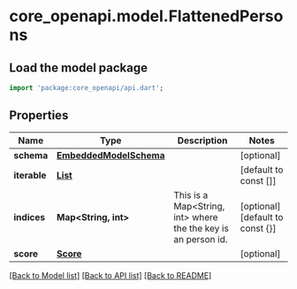 # core_openapi.model.FlattenedPersons

## Load the model package
```dart
import 'package:core_openapi/api.dart';
```

## Properties
Name | Type | Description | Notes
------------ | ------------- | ------------- | -------------
**schema** | [**EmbeddedModelSchema**](EmbeddedModelSchema.md) |  | [optional] 
**iterable** | [**List<ReferencedPerson>**](ReferencedPerson.md) |  | [default to const []]
**indices** | **Map<String, int>** | This is a Map<String, int> where the the key is an person id. | [optional] [default to const {}]
**score** | [**Score**](Score.md) |  | [optional] 

[[Back to Model list]](../README.md#documentation-for-models) [[Back to API list]](../README.md#documentation-for-api-endpoints) [[Back to README]](../README.md)


